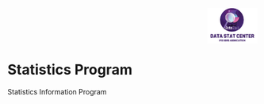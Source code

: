 <img src="https://github.com/datastat-ssrs/.github/blob/2e44e6109c594382688b154bf4d3fb49a4898265/Admin/Data-stat.png" alt="Data Stat Center" title="Data Stat Center" width="20%" align="right"/>
<br />
<br />
<br />
<br />

# Statistics Program
Statistics Information Program
